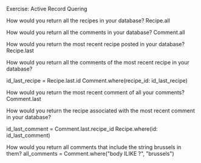 Exercise: Active Record Quering

How would you return all the recipes in your database?
Recipe.all

How would you return all the comments in your database?
Comment.all

How would you return the most recent recipe posted in your database?
Recipe.last

How would you return all the comments of the most recent recipe in your database?

id_last_recipe = Recipe.last.id
Comment.where(recipe_id: id_last_recipe)

How would you return the most recent comment of all your comments?
Comment.last

How would you return the recipe associated with the most recent comment in your database?

id_last_comment = Comment.last.recipe_id
Recipe.where(id: id_last_comment)

How would you return all comments that include the string brussels in them?
all_comments = Comment.where("body ILIKE ?", "brussels")
